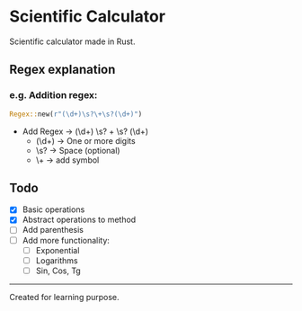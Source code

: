 # Scientific Calculator

Scientific calculator made in Rust.

## Regex explanation

### e.g. Addition regex:

```rust
Regex::new(r"(\d+)\s?\+\s?(\d+)")
```

- Add Regex -> (\d+) \s? \+ \s? (\d+)
  - (\d+) -> One or more digits
  - \s? -> Space (optional)
  - \\+ -> add symbol

## Todo

- [x] Basic operations
- [x] Abstract operations to method
- [ ] Add parenthesis
- [ ] Add more functionality:
  - [ ] Exponential
  - [ ] Logarithms
  - [ ] Sin, Cos, Tg

<hr/>

Created for learning purpose.
